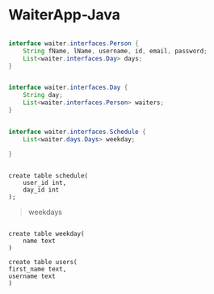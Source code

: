 # WaiterApp-Java



```java

interface waiter.interfaces.Person {
    String fName, lName, username, id, email, password;
    List<waiter.interfaces.Day> days;
}


interface waiter.interfaces.Day {
    String day;
    List<waiter.interfaces.Person> waiters;
}


interface waiter.interfaces.Schedule {
    List<waiter.days.Days> weekday;

}


```


```roomsql

create table schedule(
    user_id int,
    day_id int
);
```

> weekdays


```roomsql

create table weekday(
    name text
)

```

```roomsql
create table users(
first_name text,
username text
)
```